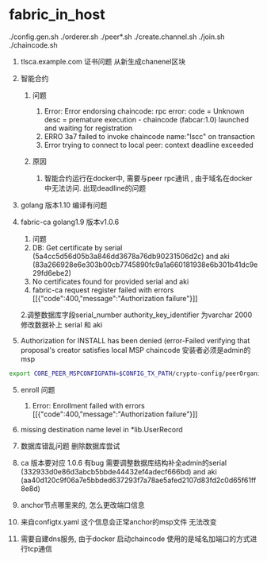 # fabric_in_host
./config.gen.sh
./orderer.sh
./peer*.sh
./create.channel.sh
./join.sh
./chaincode.sh


1. tlsca.example.com 证书问题 从新生成chanenel区块
2. 智能合约
    1. 问题
        1. Error: Error endorsing chaincode: rpc error: code = Unknown desc = premature execution - chaincode (fabcar:1.0) launched and waiting for registration
        2. ERRO 3a7 failed to invoke chaincode name:"lscc"  on transaction 
        3. Error trying to connect to local peer: context deadline exceeded


    2. 原因
        1. 智能合约运行在docker中, 需要与peer rpc通讯 , 由于域名在docker中无法访问. 出现deadline的问题
        
3. golang 版本1.10 编译有问题
4. fabric-ca golang1.9 版本v1.0.6
    
    1. 问题 
      1. DB: Get certificate by serial (5a4cc5d56d05b3a846dd3678a76db90231506d2c) and aki (83a266928e6e303b00cb7745890fc9a1a660181938e6b301b41dc9e29fd6ebe2)
      2. No certificates found for provided serial and aki
      3. fabric-ca request register failed with errors [[{"code":400,"message":"Authorization failure"}]]
       
    2.调整数据库字段serial_number authority_key_identifier 为varchar 2000 修改数据补上 serial 和 aki
5. Authorization for INSTALL has been denied (error-Failed verifying that proposal's creator satisfies local MSP
    chaincode 安装者必须是admin的msp
```bash
export CORE_PEER_MSPCONFIGPATH=$CONFIG_TX_PATH/crypto-config/peerOrganizations/org1.example.com/users/Admin@org1.example.com/msp

```

5. enroll 问题
    1. Error: Enrollment failed with errors [[{"code":400,"message":"Authorization failure"}]]
  2.  missing destination name level in *lib.UserRecord
  3.  数据库错乱问题 删除数据库尝试
  4.  ca 版本要对应 1.0.6 有bug
      需要调整数据库结构补全admin的serial (332933d0e86d3abcb5bbde44432ef4adecf666bd) and aki (aa40d120c9f06a7e5bbded637293f7a78ae5afed2107d83fd2c0d65f61ff8e8d)

6. anchor节点哪里来的, 怎么更改端口信息
  1. 来自configtx.yaml 这个信息会正常anchor的msp文件 无法改变
7. 需要自建dns服务, 由于docker 启动chaincode 使用的是域名加端口的方式进行tcp通信
